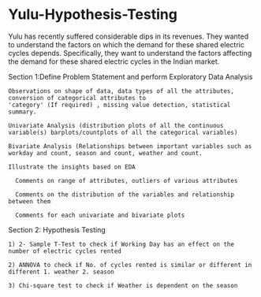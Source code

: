 # Yulu-Hypothesis-Testing
Yulu has recently suffered considerable dips in its revenues. They wanted to understand the factors on which the demand for these shared electric cycles depends. Specifically, they want to understand the factors affecting the demand for these shared electric cycles in the Indian market.

Section 1:Define Problem Statement and perform Exploratory Data Analysis

    Observations on shape of data, data types of all the attributes, conversion of categorical attributes to
    'category' (If required) , missing value detection, statistical summary.
    
    Univariate Analysis (distribution plots of all the continuous variable(s) barplots/countplots of all the categorical variables)
    
    Bivariate Analysis (Relationships between important variables such as workday and count, season and count, weather and count.
    
    Illustrate the insights based on EDA
    
      Comments on range of attributes, outliers of various attributes
      
      Comments on the distribution of the variables and relationship between them
      
      Comments for each univariate and bivariate plots

Section 2: Hypothesis Testing

    1) 2- Sample T-Test to check if Working Day has an effect on the number of electric cycles rented 

    2) ANNOVA to check if No. of cycles rented is similar or different in different 1. weather 2. season 

    3) Chi-square test to check if Weather is dependent on the season

